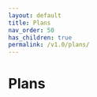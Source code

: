 ```yaml
---
layout: default
title: Plans
nav_order: 50
has_children: true
permalink: /v1.0/plans/
---
```


# Plans
